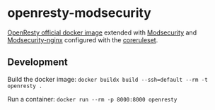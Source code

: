 # openresty-modsecurity

[OpenResty official docker image] extended with [Modsecurity] and [Modsecurity-nginx] configured with the [coreruleset].

## Development

Build the docker image: `docker buildx build --ssh=default --rm -t openresty .`

Run a container: `docker run --rm -p 8000:8000 openresty`


[OpenResty official docker image]: https://hub.docker.com/r/openresty/openresty
[Modsecurity]: https://github.com/SpiderLabs/ModSecurity
[Modsecurity-nginx]: https://github.com/SpiderLabs/ModSecurity-nginx
[coreruleset]: https://github.com/coreruleset/coreruleset
